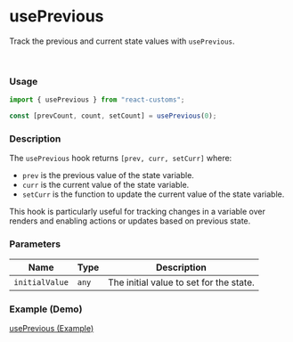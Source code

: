 # usePrevious

Track the previous and current state values with `usePrevious`.

<br>

### Usage

```jsx
import { usePrevious } from "react-customs";

const [prevCount, count, setCount] = usePrevious(0);
```

### Description

The `usePrevious` hook returns `[prev, curr, setCurr]` where:

- `prev` is the previous value of the state variable.
- `curr` is the current value of the state variable.
- `setCurr` is the function to update the current value of the state variable.

This hook is particularly useful for tracking changes in a variable over renders and enabling actions or updates based on previous state.

### Parameters

| Name           | Type  | Description                             |
| -------------- | ----- | --------------------------------------- |
| `initialValue` | `any` | The initial value to set for the state. |

### Example (Demo)

<a href="https://stackblitz.com/edit/vitejs-vite-rvmjjp?file=src%2FApp.jsx" target="_blank">usePrevious (Example)</a>
